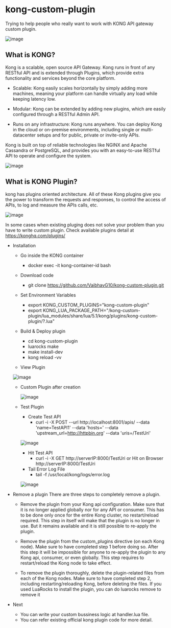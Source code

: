 # kong-custom-plugin
Trying to help people who really want to work with KONG API gateway custom plugin.

![image](https://user-images.githubusercontent.com/26079118/32907810-620cb910-cb27-11e7-845c-1c32183f4e8c.png)

## What is KONG?

Kong is a scalable, open source API Gateway. Kong runs in front of any RESTful API and is extended through Plugins, which provide extra functionality and services beyond the core platform.

* Scalable: Kong easily scales horizontally by simply adding more machines, meaning your platform can handle virtually any load while keeping latency low.

* Modular: Kong can be extended by adding new plugins, which are easily configured through a RESTful Admin API.

* Runs on any infrastructure: Kong runs anywhere. You can deploy Kong in the cloud or on-premise environments, including single or multi-datacenter setups and for public, private or invite-only APIs.

Kong is built on top of reliable technologies like NGINX and Apache Cassandra or PostgreSQL, and provides you with an easy-to-use RESTful API to operate and configure the system.

![image](https://user-images.githubusercontent.com/26079118/32896628-8e0f7a8e-cb09-11e7-9db7-7b27fdc828ca.png)

## What is KONG Plugin?

kong has plugins oriented architecture. All of these Kong plugins give you the power to transform the requests and responses, to control the access of APIs, to log and measure the APIs calls, etc.

![image](https://user-images.githubusercontent.com/26079118/32907814-66d82e20-cb27-11e7-8800-feebccf60c8f.png)

In some cases when existing pluging does not solve your problem than you have to write custom plugin.
Check available plugins detail at https://konghq.com/plugins/ 

* Installation
  * Go inside the KONG container 
    * docker exec -it kong-container-id bash
  
  * Download code 
    * git clone https://github.com/VaibhavG10/kong-custom-plugin.git
  
  * Set Environment Variables
    * export KONG_CUSTOM_PLUGINS="kong-custom-plugin"
    * export KONG_LUA_PACKAGE_PATH="/kong-custom-plugin/lua_modules/share/lua/5.1/kong/plugins/kong-custom-plugin/?.lua"
  
  * Build & Deploy plugin
    * cd kong-custom-plugin
    * luarocks make
    * make install-dev
    * kong reload -vv
  * View Plugin
  
  ![image](https://user-images.githubusercontent.com/26079118/32964024-d493fe64-cbf7-11e7-9bde-3c4afa29d54c.png)
  
  * Custom Plugin after creation
	
	![image](https://user-images.githubusercontent.com/26079118/32963980-af98f10a-cbf7-11e7-8e2b-24f848a538cb.png)
	
  * Test Plugin
    * Create Test API
      * curl -i -X POST --url http://localhost:8001/apis/ --data 'name=TestAPI1' --data 'hosts=' --data 'upstream_url=http://httpbin.org' --data 'uris=/TestUri'
	
	![image](https://user-images.githubusercontent.com/26079118/32963915-8118409c-cbf7-11e7-8f65-7545e27d0f53.png)
	* Hit Test API
	  * curl -i -X GET http://serverIP:8000/TestUri or Hit on Browser http://serverIP:8000/TestUri
    * Tail Error Log File
	  * tail -f /usr/local/kong/logs/error.log
	
	![image](https://user-images.githubusercontent.com/26079118/32964288-ba325380-cbf8-11e7-8d77-3ec421f4c74c.png)
	
* Remove a plugin
  There are three steps to completely remove a plugin.

    * Remove the plugin from your Kong api configuration. Make sure that it is no longer applied globally nor for any API or consumer. This has to be done only once for the entire Kong cluster, no restart/reload required. This step in itself will make that the plugin is no longer in use. But it remains available and it is still possible to re-apply the plugin.

    * Remove the plugin from the custom_plugins directive (on each Kong node). Make sure to have completed step 1 before doing so. After this step it will be impossible for anyone to re-apply the plugin to any Kong api, consumer, or even globally. This step requires to restart/reload the Kong node to take effect.

    * To remove the plugin thoroughly, delete the plugin-related files from each of the Kong nodes. Make sure to have completed step 2, including restarting/reloading Kong, before deleting the files. If you used LuaRocks to install the plugin, you can do luarocks remove <plugin-name> to remove it
	
* Next
    * You can write your custom bussiness logic at handler.lua file.
    * You can refer existing official kong plugin code for more detail.
